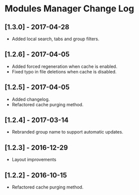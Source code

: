
# Modules Manager Change Log

## [1.3.0] - 2017-04-28

- Added local search, tabs and group filters.

## [1.2.6] - 2017-04-05

- Added forced regeneration when cache is enabled.
- Fixed typo in file deletions when cache is disabled.

## [1.2.5] - 2017-04-05

- Added changelog.
- Refactored cache purging method.

## [1.2.4] - 2017-03-14

- Rebranded group name to support automatic updates.

## [1.2.3] - 2016-12-29

- Layout improvements

## [1.2.2] - 2016-10-15

- Refactored cache purging method.

